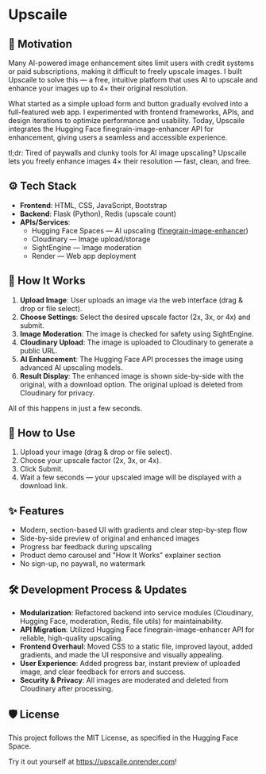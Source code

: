 # Upscaile

## 📌 Motivation

Many AI-powered image enhancement sites limit users with credit systems or paid subscriptions, making it difficult to freely upscale images. I built Upscaile to solve this — a free, intuitive platform that uses AI to upscale and enhance your images up to 4× their original resolution.

What started as a simple upload form and button gradually evolved into a full-featured web app. I experimented with frontend frameworks, APIs, and design iterations to optimize performance and usability. Today, Upscaile integrates the Hugging Face finegrain-image-enhancer API for enhancement, giving users a seamless and accessible experience.

tl;dr: Tired of paywalls and clunky tools for AI image upscaling? Upscaile lets you freely enhance images 4× their resolution — fast, clean, and free.

## ⚙️ Tech Stack
- **Frontend**: HTML, CSS, JavaScript, Bootstrap
- **Backend**: Flask (Python), Redis (upscale count)
- **APIs/Services**:
   - Hugging Face Spaces — AI upscaling ([finegrain-image-enhancer](https://huggingface.co/spaces/finegrain/finegrain-image-enhancer))
   - Cloudinary — Image upload/storage
   - SightEngine — Image moderation
   - Render — Web app deployment

## 🔄 How It Works
1. **Upload Image**: User uploads an image via the web interface (drag & drop or file select).
2. **Choose Settings**: Select the desired upscale factor (2x, 3x, or 4x) and submit.
3. **Image Moderation**: The image is checked for safety using SightEngine.
4. **Cloudinary Upload**: The image is uploaded to Cloudinary to generate a public URL.
5. **AI Enhancement**: The Hugging Face API processes the image using advanced AI upscaling models.
6. **Result Display**: The enhanced image is shown side-by-side with the original, with a download option. The original upload is deleted from Cloudinary for privacy.

All of this happens in just a few seconds.

## 🚀 How to Use
1. Upload your image (drag & drop or file select).
2. Choose your upscale factor (2x, 3x, or 4x).
3. Click Submit.
4. Wait a few seconds — your upscaled image will be displayed with a download link.

## ✨ Features
- Modern, section-based UI with gradients and clear step-by-step flow
- Side-by-side preview of original and enhanced images
- Progress bar feedback during upscaling
- Product demo carousel and "How It Works" explainer section
- No sign-up, no paywall, no watermark

## 🛠 Development Process & Updates
- **Modularization**: Refactored backend into service modules (Cloudinary, Hugging Face, moderation, Redis, file utils) for maintainability.
- **API Migration**: Utilized Hugging Face finegrain-image-enhancer API for reliable, high-quality upscaling.
- **Frontend Overhaul**: Moved CSS to a static file, improved layout, added gradients, and made the UI responsive and visually appealing.
- **User Experience**: Added progress bar, instant preview of uploaded image, and clear feedback for errors and success.
- **Security & Privacy**: All images are moderated and deleted from Cloudinary after processing.

## 🛡 License
This project follows the MIT License, as specified in the Hugging Face Space.

Try it out yourself at https://upscaile.onrender.com!